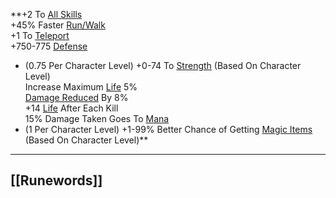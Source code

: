 **+2 To [All Skills](https://diablo.fandom.com/wiki/Skill_points "Skill points")  
+45% Faster [Run/Walk](https://diablo.fandom.com/wiki/Run/Walk "Run/Walk")  
+1 To [Teleport](https://diablo.fandom.com/wiki/Teleport_(Diablo_II) "Teleport (Diablo II)")  
+750-775 [Defense](https://diablo.fandom.com/wiki/Defense "Defense")  
+ (0.75 Per Character Level) +0-74 To [Strength](https://diablo.fandom.com/wiki/Strength "Strength") (Based On Character Level)  
Increase Maximum [Life](https://diablo.fandom.com/wiki/Life "Life") 5%  
[Damage Reduced](https://diablo.fandom.com/wiki/Damage_reduction "Damage reduction") By 8%  
+14 [Life](https://diablo.fandom.com/wiki/Life "Life") After Each Kill  
15% Damage Taken Goes To [Mana](https://diablo.fandom.com/wiki/Mana "Mana")  
+ (1 Per Character Level) +1-99% Better Chance of Getting [Magic Items](https://diablo.fandom.com/wiki/Magic_Items "Magic Items") (Based On Character Level)**

---
## [[Runewords]]
